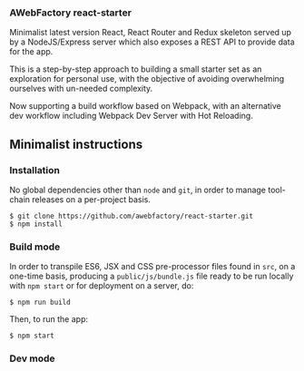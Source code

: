 ### AWebFactory react-starter

Minimalist latest version React, React Router and Redux skeleton served up by a NodeJS/Express server which also exposes a REST API to provide data for the app.

This is a step-by-step approach to building a small starter set as an exploration for personal use, with the objective of avoiding overwhelming ourselves with un-needed complexity.

Now supporting a build workflow based on Webpack, with an alternative dev workflow including Webpack Dev Server with Hot Reloading.

## Minimalist instructions

### Installation

No global dependencies other than `node` and `git`, in order to manage tool-chain releases on a per-project basis.

```
$ git clone https://github.com/awebfactory/react-starter.git
$ npm install
```

### Build mode

In order to transpile ES6, JSX and CSS pre-processor files found in `src`, on a one-time basis, producing a `public/js/bundle.js` file ready to be run locally with `npm start` or for deployment on a server, do:

```
$ npm run build
```

Then, to run the app:

```
$ npm start
```

### Dev mode

